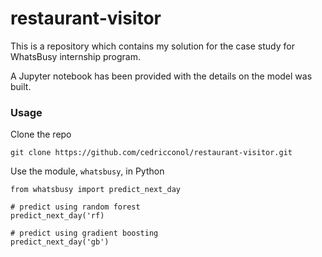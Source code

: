 # restaurant-visitor
This is a repository which contains my solution for the case study for WhatsBusy internship program.

A Jupyter notebook has been provided with the details on the model was built.

### Usage
Clone the repo
```
git clone https://github.com/cedricconol/restaurant-visitor.git
```
Use the module, `whatsbusy`, in Python
```
from whatsbusy import predict_next_day

# predict using random forest
predict_next_day('rf)

# predict using gradient boosting
predict_next_day('gb')
```
